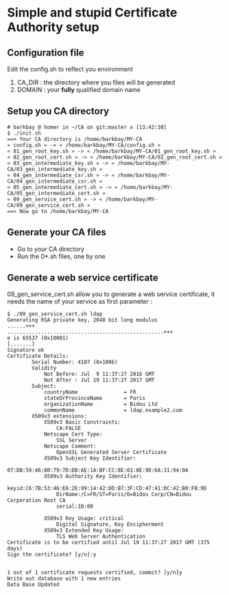 Simple and stupid Certificate Authority setup
=====================================

Configuration file
------------------------

Edit the config.sh to reflect you environment

1. CA_DIR : the directory where you files will be generated
2. DOMAIN : your **fully** qualified domain name

Setup you CA directory
--------------------------------

```
# barkbay @ homer in ~/CA on git:master x [13:42:30] 
$ ./init.sh 
==> Your CA directory is /home/barkbay/MY-CA
« config.sh » -> « /home/barkbay/MY-CA/config.sh »
« 01_gen_root_key.sh » -> « /home/barkbay/MY-CA/01_gen_root_key.sh »
« 02_gen_root_cert.sh » -> « /home/barkbay/MY-CA/02_gen_root_cert.sh »
« 03_gen_intermediate_key.sh » -> « /home/barkbay/MY-CA/03_gen_intermediate_key.sh »
« 04_gen_intermediate_csr.sh » -> « /home/barkbay/MY-CA/04_gen_intermediate_csr.sh »
« 05_gen_intermediate_cert.sh » -> « /home/barkbay/MY-CA/05_gen_intermediate_cert.sh »
« 09_gen_service_cert.sh » -> « /home/barkbay/MY-CA/09_gen_service_cert.sh »
==> Now go to /home/barkbay/MY-CA
```

Generate your CA files
-------------------------------

* Go to your CA directory
* Run the 0*.sh files, one by one

Generate a web service certificate
------------------------------------------------

09_gen_service_cert.sh allow you to generate a web service certificate, it needs the name of your service as first parameter :

```
$ ./09_gen_service_cert.sh ldap
Generating RSA private key, 2048 bit long modulus
......+++
...................................................+++
e is 65537 (0x10001)
[.......]
Signature ok
Certificate Details:
        Serial Number: 4107 (0x100b)
        Validity
            Not Before: Jul  9 11:37:27 2016 GMT
            Not After : Jul 19 11:37:27 2017 GMT
        Subject:
            countryName               = FR
            stateOrProvinceName       = Paris
            organizationName          = Bidou Ltd
            commonName                = ldap.example2.com
        X509v3 extensions:
            X509v3 Basic Constraints: 
                CA:FALSE
            Netscape Cert Type: 
                SSL Server
            Netscape Comment: 
                OpenSSL Generated Server Certificate
            X509v3 Subject Key Identifier: 
                07:DB:59:46:80:79:7D:DB:AE:1A:BF:CC:8E:61:0E:9D:6A:31:94:0A
            X509v3 Authority Key Identifier: 
                keyid:C6:7B:53:46:E6:2E:99:14:42:DD:B7:3F:CD:47:41:DC:42:B0:FB:9D
                DirName:/C=FR/ST=Paris/O=Bidou Corp/CN=Bidou Corporation Root CA
                serial:10:00

            X509v3 Key Usage: critical
                Digital Signature, Key Encipherment
            X509v3 Extended Key Usage: 
                TLS Web Server Authentication
Certificate is to be certified until Jul 19 11:37:27 2017 GMT (375 days)
Sign the certificate? [y/n]:y


1 out of 1 certificate requests certified, commit? [y/n]y
Write out database with 1 new entries
Data Base Updated
```

